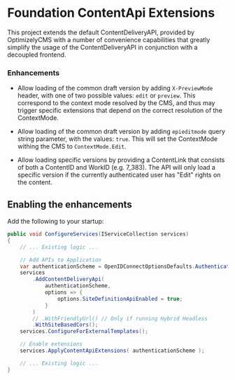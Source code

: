 ﻿# Foundation ContentApi Extensions
This project extends the default ContentDeliveryAPI, provided by OptimizelyCMS
with a number of convenience capabilities that greatly simplify the usage of
the ContentDeliveryAPI in conjunction with a decoupled frontend.

### Enhancements
- Allow loading of the common draft version by adding `X-PreviewMode` header,
  with one of two possible values: `edit` or `preview`. This correspond to the
  context mode resolved by the CMS, and thus may trigger specific extensions 
  that depend on the correct resolution of the ContextMode.

- Allow loading of the common draft version by adding `epieditmode` query 
  string parameter, with the values: `true`. This will set the ContextMode
  withing the CMS to `ContextMode.Edit`.

- Allow loading specific versions by providing a ContentLink that consists of
  both a ContentID and WorkID (e.g. 7_383). The API will only load a specific
  version if the currently authenticated user has "Edit" rights on the content.

## Enabling the enhancements
Add the following to your startup:
```c#
public void ConfigureServices(IServiceCollection services)
{
    // ... Existing logic ...

    // Add APIs to Application
    var authenticationScheme = OpenIDConnectOptionsDefaults.AuthenticationScheme;
    services
        .AddContentDeliveryApi( 
            authenticationScheme, 
            options => {
                options.SiteDefinitionApiEnabled = true;
            }
        )
        // .WithFriendlyUrl() // Only if running Hybrid Headless
        .WithSiteBasedCors();
    services.ConfigureForExternalTemplates();

    // Enable extensions
    services.ApplyContentApiExtensions( authenticationScheme );

    // ... Existing logic ...
}

```